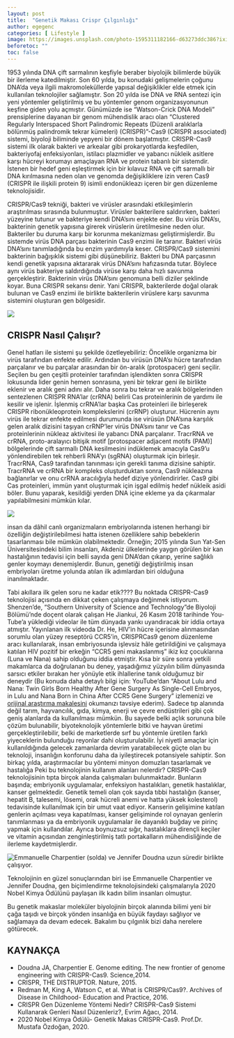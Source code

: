```yaml
---
layout: post
title:  "Genetik Makası Crispr Çılgınlığı"
author: egegenc
categories: [ Lifestyle ]
image: https://images.unsplash.com/photo-1595311182166-d63273ddc386?ixid=MnwxMjA3fDB8MHxzZWFyY2h8MjN8fGRuYXxlbnwwfHwwfHw%3D&ixlib=rb-1.2.1&auto=format&fit=crop&w=500&q=60
beforetoc: ""
toc: false
---
```

1953 yılında DNA çift sarmalının keşfiyle beraber biyolojik bilimlerde büyük bir ilerleme katedilmiştir. Son 60 yılda, bu konudaki gelişmelerin çoğunu DNA’da veya ilgili makromoleküllerde yapısal değişiklikler elde etmek için kullanılan teknolojiler sağlamıştır. Son 20 yılda ise DNA ve RNA sentezi için yeni yöntemler geliştirilmiş ve bu yöntemler genom organizasyonunun keşfine giden yolu açmıştır. Günümüzde ise “Watson-Crick DNA Modeli” prensiplerine dayanan bir genom mühendislik aracı olan “Clustered Regularly Interspaced Short Palindromic Repeats (Düzenli aralıklarla bölünmüş palindromik tekrar kümeleri) (CRISPR)”-Cas9 (CRISPR associated) sistemi, biyoloji biliminde yepyeni bir dönem başlatmıştır. CRISPR-Cas9 sistemi ilk olarak bakteri ve arkealar gibi prokaryotlarda keşfedilen, bakteriyofaj enfeksiyonları, istilacı plazmidler ve yabancı nükleik asitlere karşı hücreyi korumayı amaçlayan RNA ve protein tabanlı bir sistemdir. İstenen bir hedef geni eşleştirmek için bir kılavuz RNA ve çift sarmallı bir DNA kırılmasına neden olan ve genomda değişikliklere izin veren Cas9 (CRISPR ile ilişkili protein 9) isimli endonükleazı içeren bir gen düzenleme teknolojisidir.

CRISPR/Cas9 tekniği, bakteri ve virüsler arasındaki etkileşimlerin araştırılması sırasında bulunmuştur. Virüsler bakterilere saldırırken, bakteri yüzeyine tutunur ve bakteriye kendi DNA’sını enjekte eder. Bu virüs DNA’sı, bakterinin genetik yapısına girerek virüslerin üretilmesine neden olur. Bakteriler bu duruma karşı bir korunma mekanizması geliştirmişlerdir. Bu sistemde virüs DNA parçası bakterinin Cas9 enzimi ile taranır. Bakteri virüs DNA’sını tanımladığında bu enzim yardımıyla keser. CRISPR/Cas9 sistemini bakterinin bağışıklık sistemi gibi düşünebiliriz. Bakteri bu DNA parçasının kendi genetik yapısına aktararak virüs DNA’sını hafızasında tutar. Böylece aynı virüs bakteriye saldırdığında virüse karşı daha hızlı savunma gerçekleştirir. Bakterinin virüs DNA’sını genomuna belli diziler şeklinde koyar. Buna CRISPR sekansı denir. Yani CRISPR, bakterilerde doğal olarak bulunan ve Cas9 enzimi ile birlikte bakterilerin virüslere karşı savunma sistemini oluşturan gen bölgesidir.

![](https://github.com/neokorteks/neokorteks/blob/master/assets/images/ege%20gen%C3%A71.jpg?raw=true)

## CRISPR Nasıl Çalışır?
Genel hatları ile sistemi şu şekilde özetleyebiliriz: Öncelikle organizma bir virüs tarafından enfekte edilir. Ardından bu virüsün
DNA’sı hücre tarafından parçalanır ve bu parçalar arasından bir ön-aralık (protospacer) geni seçilir. Seçilen bu gen çeşitli
proteinler tarafından işlendikten sonra CRISPR lokusunda lider genin hemen sonrasına, yeni bir tekrar geni ile birlikte eklenir
ve aralık geni adını alır. Daha sonra bu tekrar ve aralık bölgelerinden sentezlenen CRISPR RNA’lar (crRNA) belirli Cas
proteinlerinin de yardımı ile kesilir ve işlenir. İşlenmiş crRNA’lar başka Cas proteinleri ile birleşerek CRISPR
ribonükleoprotein komplekslerini (crRNP) oluşturur. Hücrenin aynı virüs ile tekrar enfekte edilmesi durumunda ise virüsün
DNA’sına karşılık gelen aralık dizisini taşıyan crRNP’ler virüs DNA’sını tanır ve Cas proteinlerinin nükleaz aktivitesi ile
yabancı DNA parçalanır. TracrRNA ve crRNA, proto-aralayıcı bitişik motif [protospacer adjacent motifs (PAM)] bölgelerinde
çift sarmallı DNA kesilmesini indüklemek amacıyla Cas9’u yönlendirebilen tek rehberli RNA’yı (sgRNA) oluşturmak için
birleşir. TracrRNA, Cas9 tarafından tanınması için gerekli tanıma dizisine sahiptir. TracrRNA ve crRNA bir kompleks
oluşturduktan sonra, Cas9 nükleazına bağlanırlar ve onu crRNA aracılığıyla hedef diziye yönlendirirler. Cas9 gibi Cas
proteinleri, immün yanıt oluşturmak için işgal edilmiş hedef nükleik asidi böler. Bunu yaparak, kesildiği yerden DNA içine
ekleme ya da çıkarmalar yapılabilmesini mümkün kılar.

![](https://github.com/neokorteks/neokorteks/blob/master/assets/images/ege%20gen%C3%A72.png?raw=true)

insan da dâhil canlı organizmaların embriyolarında istenen herhangi bir özelliğin değiştirilebilmesi hatta istenen özelliklere
sahip bebeklerin tasarlanması bile mümkün olabilmektedir. Örneğin; 2015 yılında Sun Yat-Sen Üniversitesindeki bilim
insanları, Akdeniz ülkelerinde yaygın görülen bir kan hastalığının tedavisi için belli sayıda geni DNA’dan çıkarıp, yerine
sağlıklı genler koymayı denemişlerdir. Bunun, genetiği değiştirilmiş insan embriyoları üretme yolunda atılan ilk adımlardan
biri olduğuna inanılmaktadır.

Tabi akıllara ilk gelen soru ne kadar etik???? Bu noktada CRISPR-Cas9 teknolojisi açısında en dikkat çeken çalışmaya
değinmek istiyorum. Shenzen’de, “Southern University of Science and Technology”de Biyoloji Bölümü’nde doçent olarak
çalışan He Jiankui, 26 Kasım 2018 tarihinde You-Tube’a yüklediği videolar ile tüm dünyada yankı uyandıracak bir iddia ortaya
atmıştır. Yayınlanan ilk videoda Dr. He, HIV’in hücre içerisine alınmasından sorumlu olan yüzey reseptörü CCR5’in, CRISPRCas9
genom düzenleme aracı kullanılarak, insan embriyosunda işlevsiz hâle getirildiğini ve çalışmaya katılan HIV pozitif bir
erkeğin “CCR5 geni makaslanmış” ikiz kız çocuklarına (Luna ve Nana) sahip olduğunu iddia etmiştir. Kısa bir süre sonra
yetkili makamlarca da doğrulanan bu deney, yaşadığımız yüzyılın bilim dünyasında sarsıcı etkiler bırakan her yönüyle etik
ihlallerine tanık olduğumuz bir deneydir (Bu konuda daha detaylı bilgi için: YouTube’dan “About Lulu and Nana: Twin Girls
Born Healthy After Gene Surgery As Single-Cell Embryos, in Lulu and Nana Born in China After CCR5 Gene Surgery”
izlemenizi ve [orijinal araştırma makalesini](https://www.researchgate.net/publication/349345497) okumanızı tavsiye ederim).
Sadece tıp alanında değil tarım, hayvancılık, gıda, kimya, enerji ve çevre endüstrileri gibi çok geniş alanlarda da kullanılması
mümkün. Bu sayede belki açlık sorununa bile çözüm bulunabilir, biyoteknolojik yöntemlerle bitki ve hayvan üretimi
gerçekleştirilebilir, belki de marketlerde sırf bu yöntemle üretilen farklı yiyeceklerin bulunduğu reyonlar dahi oluşturulabilir.
İyi niyetli amaçlar için kullanıldığında gelecek zamanlarda devrim yaratabilecek güçte olan bu teknoloji, insanlığın konforunu
daha da iyileştirecek potansiyele sahiptir. Son birkaç yılda, araştırmacılar bu yöntemi minyon domuzları tasarlamak ve hastalığa
Peki bu teknolojinin kullanım alanları nelerdir? CRISPR-Cas9
teknolojisinin tıpta birçok alanda çalışmaları bulunmaktadır.
Bunların başında; embriyonik uygulamalar, enfeksiyon
hastalıkları, genetik hastalıklar, kanser gelmektedir. Genetik
temeli olan çok sayıda tıbbi hastalığın (kanser, hepatit B, talesemi,
lösemi, orak hücreli anemi ve hatta yüksek kolesterol) tedavisinde
kullanılmak için bir umut vaat ediyor. Kanserin gelişimine katılan
genlerin açılması veya kapatılması, kanser gelişiminde rol
oynayan genlerin tanımlanması ya da embriyonik uygulamalar ile
dayanıklı buğday ve pirinç yapmak için kullandılar. Ayrıca boynuzsuz sığır, hastalıklara dirençli keçiler ve vitamin açısından
zenginleştirilmiş tatlı portakalların mühendisliğinde de ilerleme kaydetmişlerdir.


![Emmanuelle Charpentier (solda) ve Jennifer Doudna uzun süredir birlikte çalışıyor.](https://github.com/neokorteks/neokorteks/blob/master/assets/images/ege%20gen%C3%A73.png?raw=true)

Teknolojinin en güzel sonuçlarından biri ise Emmanuelle Charpentier ve Jennifer Doudna, gen biçimlendirme
teknolojisindeki çalışmalarıyla 2020 Nobel Kimya Ödülünü
paylaşan ilk kadın bilim insanları olmuştur.

Bu genetik makaslar moleküler biyolojinin birçok alanında bilimi yeni bir çağa taşıdı ve birçok yönden insanlığa en
büyük faydayı sağlıyor ve sağlamaya da devam edecek. Bakalım bu çılgınlık bizi daha nerelere götürecek.

## KAYNAKÇA 
- Doudna JA, Charpentier E. Genome editing. The new frontier of genome engineering with CRISPR-Cas9. Science,2014.
- CRISPR, THE DISTRUPTOR. Nature, 2015.
- Redman M, King A, Watson C, et al. What is CRISPR/Cas9?. Archives of Disease in Childhood- Education and Practice, 2016.
- CRISPR Gen Düzenleme Yöntemi Nedir? CRISPR-Cas9 Sistemi Kullanarak Genleri Nasıl Düzenleriz?, Evrim Ağacı, 2014.
- 2020 Nobel Kimya Ödülü- Genetik Makas CRISPR-Cas9. Prof.Dr. Mustafa Özdoğan, 2020.
